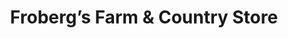 ---
title: "Froberg’s Farm & Country Store"
url: /alvin/frobergs-farm-and-country-store/
shop: agrarian
---